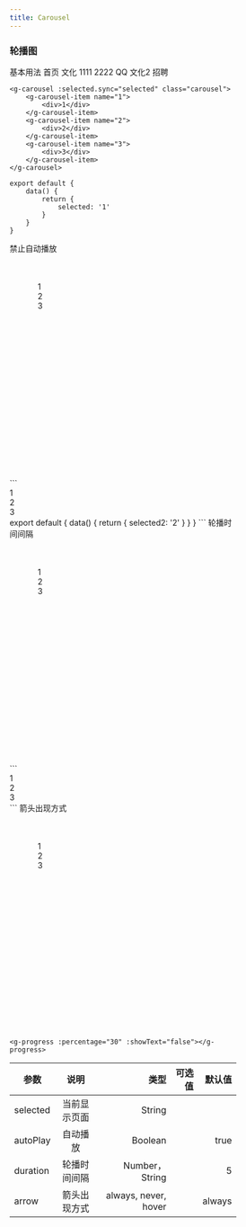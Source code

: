 ```yaml
---
title: Carousel
---
```

### 轮播图

基本用法
<g-menu :selected.sync="selected">
	<g-menu-item name="home">首页</g-menu-item>
	<g-sub-menu name="about">
		<template slot="title">关于</template>
		<g-menu-item name="culture">文化</g-menu-item>
		<g-sub-menu name="connect">
			<template slot="title">联系方式</template>
			<g-sub-menu name="connect1">
				<template slot="title">微信</template>
				<g-menu-item name="wechat">1111</g-menu-item>
				<g-menu-item name="qq">2222</g-menu-item>
			</g-sub-menu>
			<g-menu-item name="qq">QQ</g-menu-item>
		</g-sub-menu>
		<g-menu-item name="culture2">文化2</g-menu-item>
	</g-sub-menu>
	<g-menu-item name="hire">招聘</g-menu-item>
</g-menu>
```
<g-carousel :selected.sync="selected" class="carousel">
	<g-carousel-item name="1">
		<div>1</div>
	</g-carousel-item>
	<g-carousel-item name="2">
		<div>2</div>
	</g-carousel-item>
	<g-carousel-item name="3">
		<div>3</div>
	</g-carousel-item>
</g-carousel>

export default {
	data() {
		return {
			selected: '1'
		}
	}
}
```
禁止自动播放
<div class="box">
	<g-carousel
		:selected.sync="selected2"
		:auto-play="false"
		class="carousel">
		<g-carousel-item name="1">
			<div>1</div>
		</g-carousel-item>
		<g-carousel-item name="2">
			<div>2</div>
		</g-carousel-item>
		<g-carousel-item name="3">
			<div>3</div>
		</g-carousel-item>
	</g-carousel>
</div>
```
<g-carousel
	:selected.sync="selected2"
	:auto-play="false"
	class="carousel">
	<g-carousel-item name="1">
		<div>1</div>
	</g-carousel-item>
	<g-carousel-item name="2">
		<div>2</div>
	</g-carousel-item>
	<g-carousel-item name="3">
		<div>3</div>
	</g-carousel-item>
</g-carousel>
export default {
	data() {
		return {
			selected2: '2'
		}
	}
}
```
轮播时间间隔
<div class="box">
	<g-carousel
		:selected.sync="selected3"
		:duration="4"
		class="carousel">
		<g-carousel-item name="1">
			<div>1</div>
		</g-carousel-item>
		<g-carousel-item name="2">
			<div>2</div>
		</g-carousel-item>
		<g-carousel-item name="3">
			<div>3</div>
		</g-carousel-item>
	</g-carousel>
</div>
```
<g-carousel
	:selected.sync="selected3"
	:duration="4"
	class="carousel">
	<g-carousel-item name="1">
		<div>1</div>
	</g-carousel-item>
	<g-carousel-item name="2">
		<div>2</div>
	</g-carousel-item>
	<g-carousel-item name="3">
		<div>3</div>
	</g-carousel-item>
</g-carousel>
```
箭头出现方式
<div class="box">
	<g-carousel
		:selected.sync="selected4"
		arrow="hover"
		class="carousel">
		<g-carousel-item name="1">
			<div>1</div>
		</g-carousel-item>
		<g-carousel-item name="2">
			<div>2</div>
		</g-carousel-item>
		<g-carousel-item name="3">
			<div>3</div>
		</g-carousel-item>
	</g-carousel>
</div>

```
<g-progress :percentage="30" :showText="false"></g-progress>
```


| 参数        | 说明           | 类型  |  可选值  | 默认值 |
| ------------- |:-------------:| -----:|-----:|-----:|
| selected      | 当前显示页面 | String |   |  |    |
| autoPlay      | 自动播放      |   Boolean |   |  true |
| duration      | 轮播时间间隔      |   Number， String |   |  5 |
| arrow | 箭头出现方式  |  always, never, hover |   | always |
<script>
export default {
  data() {
    return {
      value: 50,
      selected: '1',
      selected2: '2',
      selected3: '1',
      selected4: '1'
    }
  }
}
</script>
<style lang="scss" scoped>
	* {
		box-sizing: border-box;
	}
	.box {
		margin: 50px;
		height: 300px;
	}
	.carousel {
		&.guluer-carousel {
			.g-carousel-item {
				background: #364d79;
				color: #fff;
				font-size: 30px;
				display: flex;
				align-items: center;
				justify-content: center;
				font-weight: bold;
			}
		}
	}
</style>

